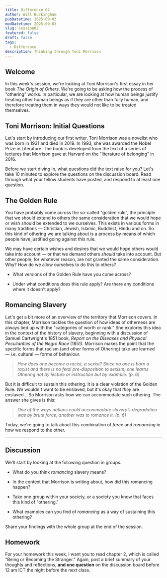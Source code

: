 ```yaml
---
title: Difference 02
author: Will Buckingham
pubDatetime: 2025-09-03
modDatetime: 2025-09-03
slug: session02
featured: false
draft: false
tags:
  - Difference
description: Thinking through Toni Morrison
---
```

## Welcome

In this week's session, we're looking at Toni Morrison's first essay in her book _The Origin of Others_. We're going to be asking how the process of "othering" works. In particular, we are looking at how human beings justify treating other human beings as if they are other than fully human, and therefore treating them in ways they would not like to be treated themselves.

## Toni Morrison: Initial Questions

Let's start by introducing our first writer. Toni Morrison was a novelist who was born in 1931 and died in 2019. In 1993, she was awarded the Nobel Prize in Literature. The book is developed from the text of a series of lectures that Morrison gave at Harvard on the "literature of belonging" in 2016.

Before we start diving in, what questions did the text raise for you? Let's take 10 minutes to explore the questions on the discussion board. Read through what your fellow students have posted, and respond to at least one question.

## The Golden Rule

You have probably come across the so-called "golden rule", the principle that we should extend to others the same consideration that we would hope or wish should be extended to we ourselves. This exists in various forms in many traditions — Christian, Jewish, Islamic, Buddhist, Hindu and on. So this kind of othering we are talking about is a process by means of which people have justified going against this rule.

We may have certain wishes and desires that we would hope others would take into account — or that we demand others _should_ take into account. But other people, for whatever reason, are not granted the same consideration. Why? How do we allow ourselves to do this to others?

*   What versions of the Golden Rule have you come across?
    
*   Under what conditions does this rule apply? Are there any conditions where it doesn't apply?
    

## Romancing Slavery

Let's get a bit more of an overview of the territory that Morrison covers. In this chapter, Morrison tackles the question of how ideas of otherness are always tied up with the "categories of worth or rank." She explores this idea in the context of the history of slavery, beginning with a discussion of Samuel Cartwright's 1851 book, _Report on the Diseases and Physical Peculiarities of the Negro Race_ (1851). Morrison makes the point that the specific forms that racism (and other forms of Othering) take are learned — i.e. cultural — forms of behaviour.

> _How does one become a racist, a sexist? Since no one is born a racist and there is no fetal pre-disposition to sexism, one learns Othering not by lecture or instruction but by example. (p. 6)_

But it is difficult to sustain this othering. It is a clear violation of the Golden Rule. _We_ wouldn't want to be enslaved, but it's okay that _they_ are enslaved... So Morrison asks how we can accommodate such othering. The answer she gives is this:

> _One of the ways nations could accommodate slavery’s degradation was by brute force; another was to romance it. (p. 6)_

Today, we're going to talk about this combination of _force_ and _romancing_ in how we respond to the other.

* * *

## Discussion

We'll start by looking at the following question in groups.

*   What do you think _romancing_ slavery means?
    
*   In the context that Morrison is writing about, how did this romancing happen?
    
*   Take one group within your society, or a society you know that faces this kind of "othering."
    
*   What examples can you find of _romancing_ as a way of sustaining this othering?
    

Share your findings with the whole group at the end of the session.

## Homework

For your homework this week, I want you to read chapter 2, which is called "Being or Becoming the Stranger." Again, post a brief summary of your thoughts and reflections, **and one question** on the discussion board before 12 am ICT the night before the next class.